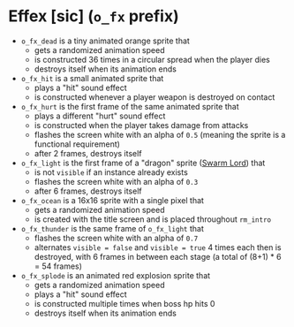 # Effex \[sic\] (`o_fx` prefix)

- `o_fx_dead` is a tiny animated orange sprite that
    - gets a randomized animation speed
    - is constructed 36 times in a circular spread when the player dies
    - destroys itself when its animation ends
- `o_fx_hit` is a small animated sprite that
    - plays a "hit" sound effect
    - is constructed whenever a player weapon is destroyed on contact
- `o_fx_hurt` is the first frame of the same animated sprite that 
    - plays a different "hurt" sound effect
    - is constructed when the player takes damage from attacks 
    - flashes the screen white with an alpha of `0.5` (meaning the sprite is a functional requirement)
    - after 2 frames, destroys itself
- `o_fx_light` is the first frame of a "dragon" sprite ([Swarm Lord](BN_bosses.md#swarm-lord_dragon-prefix)) that
    - is not `visible` if an instance already exists
    - flashes the screen white with an alpha of `0.3`
    - after 6 frames, destroys itself
- `o_fx_ocean` is a 16x16 sprite with a single pixel that
    - gets a randomized animation speed
    - is created with the title screen and is placed throughout `rm_intro`
- `o_fx_thunder` is the same frame of `o_fx_light` that
    - flashes the screen white with an alpha of `0.7`
    - alternates `visible = false` and `visible = true` 4 times each then is destroyed, with 6 frames in between each stage (a total of (8+1) \* 6 = 54 frames)
- `o_fx_splode` is an animated red explosion sprite that
    - gets a randomized animation speed
    - plays a "hit" sound effect
    - is constructed multiple times when boss hp hits 0
    - destroys itself when its animation ends